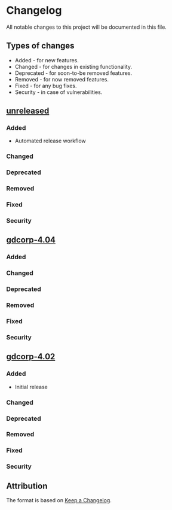 # Changelog

All notable changes to this project will be documented in this file.

## Types of changes

* Added - for new features.
* Changed - for changes in existing functionality.
* Deprecated - for soon-to-be removed features.
* Removed - for now removed features.
* Fixed - for any bug fixes.
* Security - in case of vulnerabilities.

## [unreleased]

### Added

* Automated release workflow

### Changed

### Deprecated

### Removed

### Fixed

### Security

## [gdcorp-4.04]

### Added

### Changed

### Deprecated

### Removed

### Fixed

### Security

## [gdcorp-4.02]

### Added

* Initial release

### Changed

### Deprecated

### Removed

### Fixed

### Security

## Attribution

The format is based on [Keep a Changelog](https://keepachangelog.com/en/1.0.0/).

[unreleased]: https://github.com/gdcorp-action-public-forks/super-linter/compare/.gdcorp-4.04...HEAD
[gdcorp-4.04]: https://github.com/gdcorp-action-public-forks/super-linter/compare/gdcorp-4.02...gdcorp-4.04
[gdcorp-4.02]: https://github.com/gdcorp-action-public-forks/super-linter/releases/tag/gdcorp-4.02
